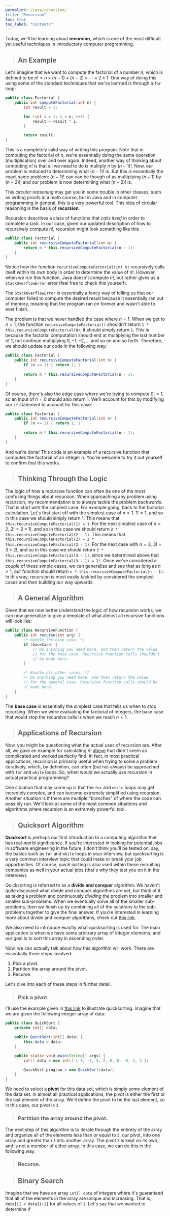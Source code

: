 ```yaml
---
permalink: /java/recursion/
title: "Recursion"
toc: true
toc_label: "Contents"
---
```


Today, we'll be learning about **recursion**, which is one of the most difficult yet useful techniques in introductory computer programming.

> ## An Example

Let's imagine that we want to compute the factorial of a number $n$, which is defined to be $n!=n\times(n-1)\times(n-2)\times\cdots\times2\times 1$. One way of doing this using some of the standard techniques that we've learned is through a ```for``` loop:

```java
public class Factorial {
    public int computeFactorial(int n) {
        int result = 1;

        for (int i = 1; i < n; i++) {
            result = result * i;
        }

        return result;
}
```

This is a completely valid way of writing this program. Note that in computing the factorial of $n$, we're essentially doing the same operation (multiplication) over and over again. Indeed, another way of thinking about computing $n!$ is that all we need to do  is multiply $n$ by $(n-1)!$. Now, our problem is reduced to determining what $(n-1)!$ is. But this is essentially the exact same problem: $(n-1)!$ can can be though of as multiplying $(n-1)$ by $(n-2)!$, and our problem is now determining what $(n-2)!$ is. 

This _circular reasoning_ may get you in some trouble in other classes, such as writing proofs in a math course, but in Java and in computer programming in general, this is a very powerful tool. This idea of circular reasoning is the basis of **recursion**.

Recursion describes a class of functions that _calls itself_ in order to complete a task. In our case, given our updated description of how to recursively compute $n!$, recursion might look something like this

```java
public class Factorial {
    public int recursiveComputeFactorial(int n) {
        return n * this.recursiveComputeFactorial(n - 1);
    }
}
```

Notice how the function ```recursiveComputeFactorial(int n)``` recursively calls itself within its own body in order to determine the value of $n!$. However, when we run this function, Java doesn't compute $n!$, but rather gives us a ```StackOverflowError``` error (feel free to check this yourself). 

The ```StackOverflowError``` is essentially a fancy way of telling us that our computer failed to compute the desired result because it essentially ran out of memory, meaning that the program ran on forever and wasn't able to ever finish.

The problem is that we never handled the case where $n=1$. When we get to $n=1$, the function ```recursiveComputeFactorial()``` shouldn't return ```1 * this.recursiveComputeFactorial(0)```; it should simply return ```1```. This is because the factorial computation should end at multiplying the last number of $1$, not continue multiplying $0, -1, -2, \ldots$ and so on and so forth. Therefore, we should update our code in the following way:

```java
public class Factorial {
    public int recursiveComputeFactorial(int n) {
        if (n == 1) { return 1; }
            
        return n * this.recursiveComputeFactorial(n - 1);
    }
}
```

Of course, there's also the edge case where we're trying to compute $0!=1$, so an input of $n=0$ should also return $1$. We'll account for this by modifying our ```if``` statement to account for this case:

```java
public class Factorial {
    public int recursiveComputeFactorial(int n) {
        if (n <= 1) { return 1; }
            
        return n * this.recursiveComputeFactorial(n - 1);
    }
}
```

And we're done! This code is an example of a recursive function that computes the factorial of an integer $n$. You're welcome to try it out yourself to confirm that this works.

> ## Thinking Through the Logic

The logic of how a recursive function can often be one of the most confusing things about recursion. When approaching any problem using recursion, my recommendation is to always tackle the problem _backwards_. That is start with the simplest case. For example going, back to the factorial calculation. Let's first start off with the simplest case of $n=1$. $1!=1$, and so in this case we should simply return $1$. This means that ```this.recursiveComputeFactorial(1) = 1```. For the next simplest case of $n=2$, $2!=2\times 1!$, and so in this case we should return ```2 * this.recursiveComputeFactorial(2 - 1)```. This means that ```this.recursiveComputeFactorial(2) = 2 * this.recursiveComputeFactorial(2 - 1)```. For the next case with $n=3$, $3!=3\times 2!$, and so in this case we should return ```3 * this.recursiveComputeFactorial(3 - 1)```, since we determined above that ```this.recursiveComputeFactorial(3 - 1) = 2!```. Once we've considered a couple of these simple cases, we can generalize and see that as long as $n>1$, our function should return ```n * this.recursiveComputeFactorial(n - 1)```. In this way, recursion is most easily tackled by considered the simplest cases and then building our way upwards.

> ## A General Algorithm

Given that we now better understand the logic of how recursion works, we can now generalize to give a template of what almost all recursive functions will look like:

```java
public class RecursiveFunction {
    public int recurse(int arg) {
        /* Handle the base case. */
        if (baseCase) {
            // Do anything you need here, and then return the value 
            // for the base case. Recursive function calls shouldn't
            // be made here.
        }

        /* Handle all other cases. */
        // Do anything you need here, and then return the value
        // for the general case. Recursive function calls should be
        // made here.
    }
}
````

The **base case** is essentially the simplest case that tells us when to stop recursing. When we were evaluating the factorial of integers, the base case that would stop the recursive calls is when we reach $n=1$.

> ## Applications of Recursion

Now, you might be questioning what the actual uses of recursion are. After all, we gave an example for calculating $n!$ [above](/java/recursion/index.html#an-example) that didn't seem as complicated and worked perfectly find. In fact, in most practical applications, recursion is primarily useful when trying to solve a problem iteratively, which, by definition, can often (but not always) be approached with ```for``` and ```while``` loops. So, when would we actually use recursion in actual practical programming?

One situation that may come up is that the ```for``` and ```while``` loops may get incredibly complex, and can become extremely simplified using recursion. Another situation is if there are multiple "branches" of where the code can possibly run. We'll look at some of the most common situations and algorithms where recursion is an extremely powerful tool.

> ## Quicksort Algorithm

**Quicksort** is perhaps our first introduction to a computing algorithm that has real-world significance. If you're interested in looking for potential jobs in software engineering in the future, I don't think you'll be tested on, say, the basics such as ```for``` and ```while``` loops in your interview, but quicksorting is a very common interview topic that could make or break your job opportunities. Of course, quick sorting is also used within these recruiting companies as well in your actual jobs (that's why they test you on it in the interview).

Quicksorting is referred to as a **divide and conquer** algorithm. We haven't quite discussed what divide and conquer algorithms are yet, but think of it as taking a problem and continuously _dividing_ the problem into smaller and smaller sub-problems. When we eventually solve all of the smaller sub-problems, then we finish up by combining all of the solutions to the sub-problems together to give the final answer. If you're interested in learning more about divide and conquer algorithms, check out [this link](https://www.techiedelight.com/divide-and-conquer-interview-questions/).

We also need to introduce exactly what quicksorting is used for. The main application is when we have some arbitrary array of integer elements, and our goal is to sort this array in ascending order.

Now, we can actually talk about how this algorithm will work. There are essentially three steps involved:

  1. Pick a pivot.
  2. Partition the array around the pivot.
  3. Recurse.

Let's dive into each of these steps in further detail. 

> ### Pick a pivot.

I'll use the example given in [this link](https://www.techiedelight.com/quicksort/) to illustrate quicksorting. Imagine that we are given the following integer array of data:

```java
public class QuickSort {
    private int[] data;

    public QuickSort(int[] data) {
        this.data = data;
    }

    public static void main(String[] args) {
        int[] data = new int[] { 9, -3, 5, 2, 6, 8, -6, 1, 3 };

        QuickSort program = new QuickSort(data);
    }    
}
```

We need to select a **pivot** for this data set, which is simply some element of the data set. In almost all practical applications, the pivot is either the first or the last element of the array. We'll define the pivot to be the last element, so in this case, our pivot is ```3```.

> ### Partition the array around the pivot.

The next step of this algorithm is to iterate through the entirety of the array and organize all of the elements less than or equal to ```3```, our pivot, into one array and greater than ```3``` into another array. The pivot ```3``` is kept on its own, and is not a member of either array. In this case, we can do this in the following way:



> ### Recurse.

> ## Binary Search

Imagine that we have an array ```int[] data``` of integers where it's guaranteed that all of the elements in the array are unique and increasing. That is, ```data[i] < data[i+1]``` for all values of ```i```. Let's say that we wanted to determine if 
